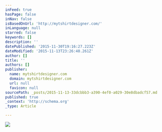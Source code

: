 ```yaml
---
inFeed: true
hasPage: false
inNav: false
isBasedOnUrl: 'http://mytshirtdesigner.com/'
inLanguage: null
starred: false
keywords: []
description: ''
datePublished: '2015-11-30T19:16:27.223Z'
dateModified: '2015-11-13T23:26:40.261Z'
author: []
title: ''
authors: []
publisher:
  name: mytshirtdesigner.com
  domain: mytshirtdesigner.com
  url: null
  favicon: null
sourcePath: _posts/2015-11-13-33dcbbb3-a390-4ef0-a029-30e8dbadcf57.md
published: true
_context: 'http://schema.org'
_type: Article

---
```

![](http://mytshirtdesigner.com/image/cache/data/designs/design_1e64f572-b62b-11e1-a7bb-00188be6a398/snapshot-200x200.png)